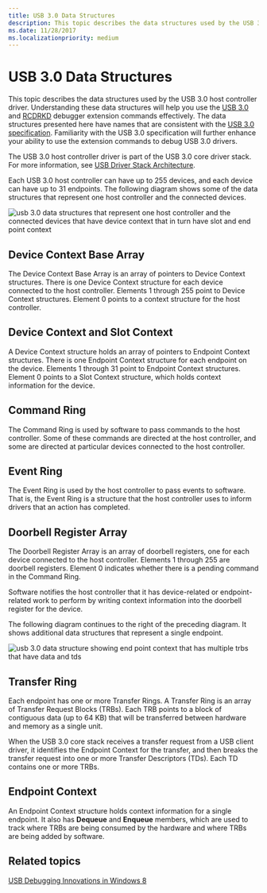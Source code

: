 ```yaml
---
title: USB 3.0 Data Structures
description: This topic describes the data structures used by the USB 3.0 host controller driver.
ms.date: 11/28/2017
ms.localizationpriority: medium
---
```


# USB 3.0 Data Structures

This topic describes the data structures used by the USB 3.0 host controller driver. Understanding these data structures will help you use the [USB 3.0](usb-3-extensions.md) and [RCDRKD](rcdrkd-extensions.md) debugger extension commands effectively. The data structures presented here have names that are consistent with the [USB 3.0 specification](https://www.usb.org/documents). Familiarity with the USB 3.0 specification will further enhance your ability to use the extension commands to debug USB 3.0 drivers.

The USB 3.0 host controller driver is part of the USB 3.0 core driver stack. For more information, see [USB Driver Stack Architecture](../usbcon/usb-3-0-driver-stack-architecture.md).

Each USB 3.0 host controller can have up to 255 devices, and each device can have up to 31 endpoints. The following diagram shows some of the data structures that represent one host controller and the connected devices.

![usb 3.0 data structures that represent one host controller and the connected devices that have device context that in turn have slot and end point context](images/usb3structures01.png)

## Device Context Base Array

The Device Context Base Array is an array of pointers to Device Context structures. There is one Device Context structure for each device connected to the host controller. Elements 1 through 255 point to Device Context structures. Element 0 points to a context structure for the host controller.

## Device Context and Slot Context

A Device Context structure holds an array of pointers to Endpoint Context structures. There is one Endpoint Context structure for each endpoint on the device. Elements 1 through 31 point to Endpoint Context structures. Element 0 points to a Slot Context structure, which holds context information for the device.

## Command Ring

The Command Ring is used by software to pass commands to the host controller. Some of these commands are directed at the host controller, and some are directed at particular devices connected to the host controller.

## Event Ring

The Event Ring is used by the host controller to pass events to software. That is, the Event Ring is a structure that the host controller uses to inform drivers that an action has completed.

## Doorbell Register Array

The Doorbell Register Array is an array of doorbell registers, one for each device connected to the host controller. Elements 1 through 255 are doorbell registers. Element 0 indicates whether there is a pending command in the Command Ring.

Software notifies the host controller that it has device-related or endpoint-related work to perform by writing context information into the doorbell register for the device.

The following diagram continues to the right of the preceding diagram. It shows additional data structures that represent a single endpoint.

![usb 3.0 data structure showing end point context that has multiple trbs that have data and tds](images/usb3structures02.png)

## Transfer Ring

Each endpoint has one or more Transfer Rings. A Transfer Ring is an array of Transfer Request Blocks (TRBs). Each TRB points to a block of contiguous data (up to 64 KB) that will be transferred between hardware and memory as a single unit.

When the USB 3.0 core stack receives a transfer request from a USB client driver, it identifies the Endpoint Context for the transfer, and then breaks the transfer request into one or more Transfer Descriptors (TDs). Each TD contains one or more TRBs.

## Endpoint Context

An Endpoint Context structure holds context information for a single endpoint. It also has **Dequeue** and **Enqueue** members, which are used to track where TRBs are being consumed by the hardware and where TRBs are being added by software.

## Related topics

[USB Debugging Innovations in Windows 8](https://channel9.msdn.com/Events/BUILD/BUILD2011/HW-258P)
